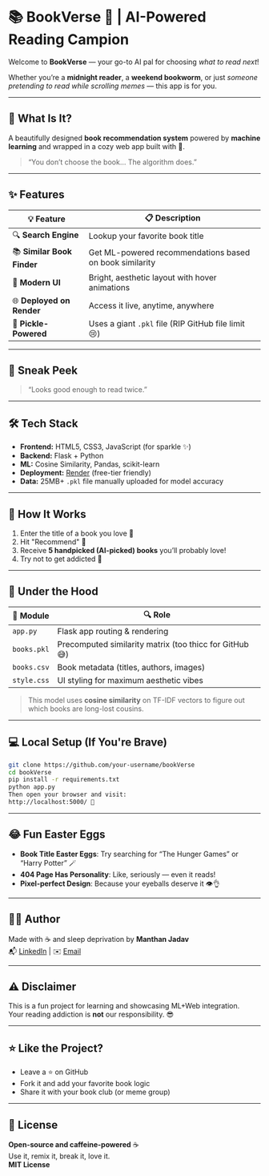 # 📚 BookVerse 📖 | AI-Powered Reading Campion 

Welcome to **BookVerse** — your go-to AI pal for choosing *what to read next*!  

Whether you’re a **midnight reader**, a **weekend bookworm**, or just *someone pretending to read while scrolling memes* — this app is for you.

---

## 🧠 What Is It?

A beautifully designed **book recommendation system** powered by **machine learning** and wrapped in a cozy web app built with 💖.

> “You don’t choose the book… The algorithm does.”

---

## ✨ Features

| 💡 Feature | 📋 Description |
|------------|----------------|
| 🔍 **Search Engine** | Lookup your favorite book title |
| 📚 **Similar Book Finder** | Get ML-powered recommendations based on book similarity |
| 🎨 **Modern UI** | Bright, aesthetic layout with hover animations |
| 🌐 **Deployed on Render** | Access it live, anytime, anywhere |
| 💾 **Pickle-Powered** | Uses a giant `.pkl` file (RIP GitHub file limit 😢) |

---

## 📸 Sneak Peek

> “Looks good enough to read twice.”



---

## 🛠️ Tech Stack

- **Frontend:** HTML5, CSS3, JavaScript (for sparkle ✨)
- **Backend:** Flask + Python
- **ML:** Cosine Similarity, Pandas, scikit-learn
- **Deployment:** [Render](https://bookverse-ai-powered-reading-companion.onrender.com) (free-tier friendly)
- **Data:** 25MB+ `.pkl` file manually uploaded for model accuracy

---

## 🚀 How It Works

1. Enter the title of a book you love 📖
2. Hit "Recommend" 🤖
3. Receive **5 handpicked (AI-picked) books** you’ll probably love!
4. Try not to get addicted 😬

---

## 🧪 Under the Hood

| 🧠 Module | 🔍 Role |
|----------|---------|
| `app.py` | Flask app routing & rendering |
| `books.pkl` | Precomputed similarity matrix (too thicc for GitHub 😅) |
| `books.csv` | Book metadata (titles, authors, images) |
| `style.css` | UI styling for maximum aesthetic vibes |

> This model uses **cosine similarity** on TF-IDF vectors to figure out which books are long-lost cousins.

---

## 💻 Local Setup (If You're Brave)

```bash
git clone https://github.com/your-username/bookVerse
cd bookVerse
pip install -r requirements.txt
python app.py
Then open your browser and visit:
http://localhost:5000/ 🚀
```

---

## 😂 Fun Easter Eggs

- **Book Title Easter Eggs**: Try searching for “The Hunger Games” or “Harry Potter” 🪄  
- **404 Page Has Personality**: Like, seriously — even it reads!  
- **Pixel-perfect Design**: Because your eyeballs deserve it 👁️👌

---

## 🧑‍💻 Author

Made with ☕ and sleep deprivation by **Manthan Jadav**  
📬 [LinkedIn](https://www.linkedin.com/in/manthanjadav/) | ✉️ [Email](mailto:manthanjadav746@gmail.com)

---

## ⚠️ Disclaimer

This is a fun project for learning and showcasing ML+Web integration.  
Your reading addiction is **not** our responsibility. 😎

---

## ⭐ Like the Project?

- Leave a ⭐ on GitHub  
- Fork it and add your favorite book logic  
- Share it with your book club (or meme group)

---

## 📎 License

**Open-source and caffeine-powered** ☕  
Use it, remix it, break it, love it.  
**MIT License**
